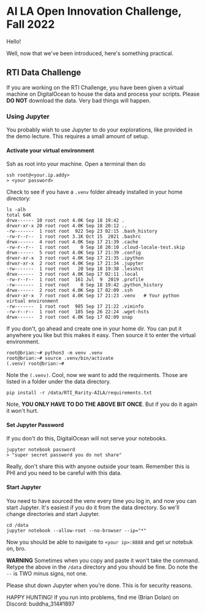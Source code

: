 # AI LA Open Innovation Challenge, Fall 2022

Hello!

Well, now that we've been introduced, here's something practical.

## RTI Data Challenge

If you are working on the RTI Challenge, you have been given a virtual machine on DigitalOcean to house the data and process your scripts.  Please **DO NOT** download the data.  Very bad things will happen.

### Using Jupyter
You probably wish to use Jupyter to do your explorations, like provided in the demo lecture.  This requires a small amount of setup.

#### Activate your virtual environment

Ssh as root into your machine.  Open a terminal then do 

```
ssh root@<your.ip.addy>
> <your password>
```

Check to see if you have a `.venv` folder already installed in your home directory:

```
ls -alh 
total 64K
drwx------ 10 root root 4.0K Sep 18 19:42 .
drwxr-xr-x 20 root root 4.0K Sep 18 20:12 ..
-rw-------  1 root root  922 Sep 23 02:15 .bash_history
-rw-r--r--  1 root root 3.1K Oct 15  2021 .bashrc
drwx------  4 root root 4.0K Sep 17 21:39 .cache
-rw-r--r--  1 root root    0 Sep 18 20:10 .cloud-locale-test.skip
drwx------  5 root root 4.0K Sep 17 21:39 .config
drwxr-xr-x  3 root root 4.0K Sep 17 21:35 .ipython
drwxr-xr-x  2 root root 4.0K Sep 17 21:34 .jupyter
-rw-------  1 root root   20 Sep 18 19:38 .lesshst
drwx------  3 root root 4.0K Sep 17 02:11 .local
-rw-r--r--  1 root root  161 Jul  9  2019 .profile
-rw-------  1 root root    0 Sep 18 19:42 .python_history
drwx------  2 root root 4.0K Sep 17 02:09 .ssh
drwxr-xr-x  7 root root 4.0K Sep 17 21:23 .venv   # Your python virtual environment
-rw-------  1 root root  985 Sep 17 21:22 .viminfo
-rw-r--r--  1 root root  185 Sep 26 22:24 .wget-hsts
drwx------  3 root root 4.0K Sep 17 02:09 snap
```

If you don't, go ahead and create one in your home dir.  You can put it anywhere you like but this makes it easy. Then source it to enter the virtual environment.

```
root@brian:~# python3 -m venv .venv
root@brian:~# source .venv/bin/activate
(.venv) root@brian:~#
```

Note the `(.venv)`. Cool, now we want to add the requirments.  Those are listed in a folder under the data directory.

```
pip install -r /data/RTI_Rarity-AILA/requirements.txt
```

Note, **YOU ONLY HAVE TO DO THE ABOVE BIT ONCE**.  But if you do it again it won't hurt.

#### Set Jupyter Password

If you don't do this, DigitalOcean will not serve your notebooks.

```
jupyter notebook password
> "super secret password you do not share"
```

Really, don't share this with anyone outside your team.  Remember this is PHI and you need to be careful with this data.


#### Start Jupyter

You need to have sourced the venv every time you log in, and now you can start Jupyter.  It's easiest if you do it from the data directory.  So we'll change directories and start Jupyter.

```
cd /data
jupyter notebook --allow-root --no-browser --ip="*"
```

Now you should be able to navigate to `<your ip>:8888` and get ur notebuk on, bro.

**WARNING** Sometimes when you copy and paste it won't take the command.  Retype the above in the `/data` directory and you should be fine. Do note the `--` is TWO minus signs, not one.

Please shut down Jupyter when you're done.  This is for security reasons.

HAPPY HUNTING! If you run into problems, find me (Brian Dolan) on Discord: buddha_314#1897
